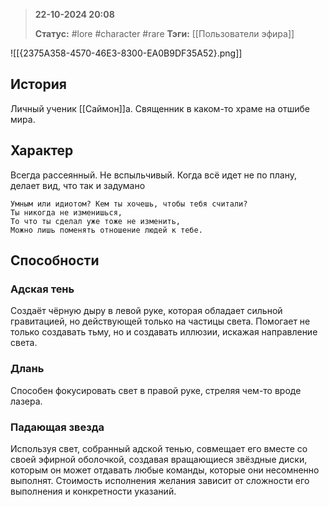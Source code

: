 > **22-10-2024 20:08**
> 
> **Статус:** #lore #character #rare 
> **Тэги:** [[Пользователи эфира]]

![[{2375A358-4570-46E3-8300-EA0B9DF35A52}.png]]

## История
Личный ученик [[Саймон]]а.
Священник в каком-то храме на отшибе мира.

## Характер
Всегда рассеянный. Не вспыльчивый. Когда всё идет не по плану, делает вид, что так и задумано 

	Умным или идиотом? Кем ты хочешь, чтобы тебя считали? 
	Ты никогда не изменишься,
	То что ты сделал уже тоже не изменить, 
	Можно лишь поменять отношение людей к тебе.
## Способности
### Адская тень
Создаёт чёрную дыру в левой руке, которая обладает сильной гравитацией, но действующей только на частицы света. Помогает не только создавать тьму, но и создавать иллюзии, искажая направление света.
### Длань
Способен фокусировать свет в правой руке, стреляя чем-то вроде лазера.
### Падающая звезда
Используя свет, собранный адской тенью, совмещает его вместе со своей эфирной оболочкой, создавая вращающиеся звёздные диски, которым он может отдавать любые команды, которые они несомненно выполнят. Стоимость исполнения желания зависит от сложности его выполнения и конкретности указаний. 